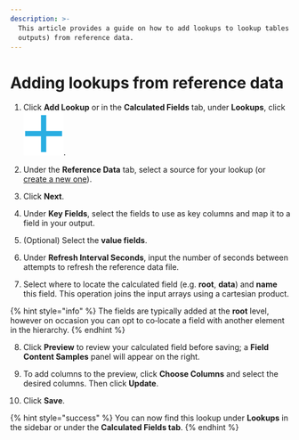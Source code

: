 ```yaml
---
description: >-
  This article provides a guide on how to add lookups to lookup tables (or
  outputs) from reference data.
---
```


# Adding lookups from reference data

1. Click **Add Lookup** or in the **Calculated Fields** tab, under **Lookups**, click![](../../../../.gitbook/assets/screen-shot-2020-08-28-at-11.12.30-am.png).

2. Under the **Reference Data** tab, select a source for your lookup \(or [create a new one](../../../../administration/reference-data.md)\).

3. Click **Next**.

4. Under **Key Fields**, select the fields to use as key columns and map it to a field in your output.

5. \(Optional\) Select the **value fields**.

6. Under **Refresh Interval Seconds**, input the number of seconds between attempts to refresh the reference data file.

7. Select where to locate the calculated field \(e.g. **root**, **data**\) and **name** this field. This operation joins the input arrays using a cartesian product.

{% hint style="info" %}
The fields are typically added at the **root** level, however on occasion you can opt to co‑locate a field with another element in the hierarchy.
{% endhint %}

8. Click **Preview** to review your calculated field before saving; a **Field Content Samples** panel will appear on the right.

9. To add columns to the preview, click **Choose Columns** and select the desired columns. Then click **Update**.

10. Click **Save**.

{% hint style="success" %}
You can now find this lookup under **Lookups** in the sidebar or under the **Calculated Fields tab**.
{% endhint %}

